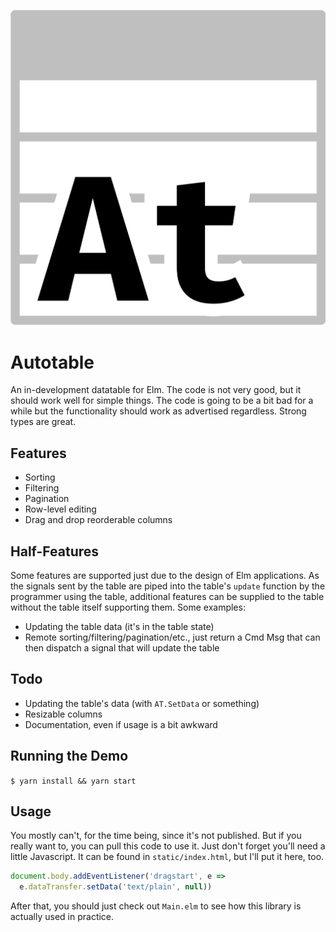 ![](logo.svg)

# Autotable

An in-development datatable for Elm. The code is not very good, but it should
work well for simple things. The code is going to be a bit bad for a while but
the functionality should work as advertised regardless. Strong types are great.

## Features

* Sorting
* Filtering
* Pagination
* Row-level editing
* Drag and drop reorderable columns

## Half-Features

Some features are supported just due to the design of Elm applications. As the
signals sent by the table are piped into the table's `update` function by the
programmer using the table, additional features can be supplied to the table
without the table itself supporting them. Some examples:

* Updating the table data (it's in the table state)
* Remote sorting/filtering/pagination/etc., just return a Cmd Msg that can then
  dispatch a signal that will update the table

## Todo

* Updating the table's data (with `AT.SetData` or something)
* Resizable columns
* Documentation, even if usage is a bit awkward

## Running the Demo

`$ yarn install && yarn start`

## Usage

You mostly can't, for the time being, since it's not published. But if you
really want to, you can pull this code to use it. Just don't forget you'll need
a little Javascript. It can be found in `static/index.html`, but I'll put it
here, too.

```js
document.body.addEventListener('dragstart', e =>
  e.dataTransfer.setData('text/plain', null))
```

After that, you should just check out `Main.elm` to see how this library is
actually used in practice.

